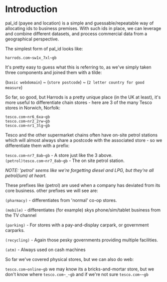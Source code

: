 # Introduction

pal_id (payee and location) is a simple and guessable/repeatable way of allocating ids to business premises. With such ids in place, we can leverage and combine different datasets, and process commercial data from a geographical perspective.

The simplest form of pal_id looks like:

`harrods.com~sw1x_7xl~gb`

It's pretty easy to guess what this is referring to, as we've simply taken three components and joined them with a tilde:

(`basic webdomain`) ~ (`store postcode`) ~ (`2 letter country for good measure`)

So far, so good, but Harrods is a pretty unique place (in the UK at least), it's more useful to differentiate chain stores - here are 3 of the many Tesco stores in Norwich, Norfolk:

`tesco.com~nr6_6xa~gb`<br/>
`tesco.com~nr2_2rw~gb`<br/>
`tesco.com~nr1_3lg~gb`

Tesco and the other supermarket chains often have on-site petrol stations which will almost always share a postcode with the associated store - so we differentiate them with a prefix:

`tesco.com~nr7_8ab~gb` - A store just like the 3 above.<br/>
`(petrol)tesco.com~nr7_8ab~gb` - The on site petrol station.

<em>NOTE: 'petrol' seems like we're forgetting diesel and LPG, but they're all petrol(ium) at heart.</em>

These prefixes like (petrol) are used when a company has deviated from its core business. other prefixes we will see are:

 `(pharmacy)` - differentiates from 'normal' co-op stores.
 
 `(mobile)` - differentiates (for example) skys phone/sim/tablet business from the TV channel

 `(parking)` - For stores with a pay-and-display carpark, or government carparks.

 `(recycling)` - Again those pesky governments providing multiple facilities.

 `(atm)` - Always used on cash machines

 So far we've covered physical stores, but we can also do web:

`tesco.com~online~gb` we may know its a bricks-and-mortar store, but we don't know where `tesco.com~_~gb` and if we're not sure `tesco.com~~gb`

